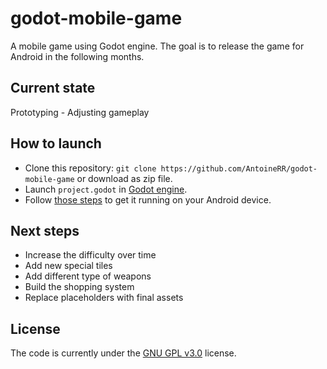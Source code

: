 # godot-mobile-game
A mobile game using Godot engine.
The goal is to release the game for Android in the following months.

## Current state
Prototyping - Adjusting gameplay

## How to launch
- Clone this repository: `git clone https://github.com/AntoineRR/godot-mobile-game` or download as zip file.
- Launch `project.godot` in [Godot engine](https://godotengine.org/).
- Follow [those steps](https://docs.godotengine.org/en/stable/getting_started/workflow/export/exporting_for_android.html) to get it running on your Android device.

## Next steps
* Increase the difficulty over time
* Add new special tiles
* Add different type of weapons
* Build the shopping system
* Replace placeholders with final assets

## License
The code is currently under the [GNU GPL v3.0](LICENSE) license.
